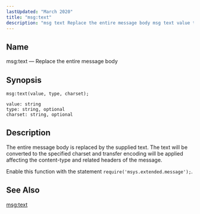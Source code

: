```yaml
---
lastUpdated: "March 2020"
title: "msg:text"
description: "msg text Replace the entire message body msg text value type charset The entire message body is replaced by the supplied text The text will be converted to the specified charset and transfer encoding will be applied affecting the content type and related headers of the message Enable this function..."
---
```


<a name="lua.ref.msg_text1"></a> 
## Name

msg:text — Replace the entire message body

<a name="idp16944160"></a> 
## Synopsis

`msg:text(value, type, charset);`

```
value: string
type: string, optional
charset: string, optional
```
<a name="idp16947184"></a> 
## Description

The entire message body is replaced by the supplied text. The text will be converted to the specified charset and transfer encoding will be applied affecting the content-type and related headers of the message.

Enable this function with the statement `require('msys.extended.message');`.

<a name="idp16950176"></a> 
## See Also

[msg:text](/momentum/4/lua/ref-msg-text)